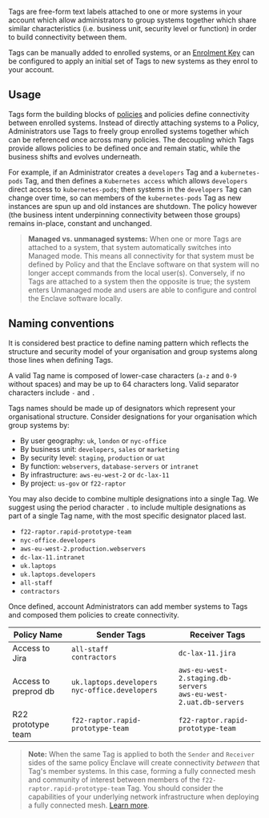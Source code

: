 Tags are free-form text labels attached to one or more systems in your account which allow administrators to group systems together which share similar characteristics (i.e. business unit, security level or function) in order to build connectivity between them.

Tags can be manually added to enrolled systems, or an [Enrolment Key](/management/enrolment/) can be configured to apply an initial set of Tags to new systems as they enrol to your account.

## Usage

Tags form the building blocks of [policies](/management/policy/) and policies define connectivity between enrolled systems. Instead of directly attaching systems to a Policy, Administrators use Tags to freely group enrolled systems together which can be referenced once across many policies. The decoupling which Tags provide allows policies to be defined once and remain static, while the business shifts and evolves underneath.

For example, if an Administrator creates a `developers` Tag and a `kubernetes-pods` Tag, and then defines a `Kubernetes access` which allows `developers` direct access to `kubernetes-pods`; then systems in the `developers` Tag can change over time, so can members of the `kubernetes-pods` Tag as new instances are spun up and old instances are shutdown. The policy however (the business intent underpinning connectivity between those groups) remains in-place, constant and unchanged.

> **Managed vs. unmanaged systems:** When one or more Tags are attached to a system, that system automatically switches into Managed mode. This means all connectivity for that system must be defined by Policy and that the Enclave software on that system will no longer accept commands from the local user(s). Conversely, if no Tags are attached to a system then the opposite is true; the system enters Unmanaged mode and users are able to configure and control the Enclave software locally.

## Naming conventions

It is considered best practice to define naming pattern which reflects the structure and security model of your organisation and group systems along those lines when defining Tags. 

A valid Tag name is composed of lower-case characters (`a-z` and `0-9` without spaces) and may be up to 64 characters long. Valid separator characters include `-` and `.`

Tags names should be made up of designators which represent your organisational structure. Consider designations for your organisation which group systems by:

* By user geography: `uk`, `london` or `nyc-office`
* By business unit: `developers`, `sales` or `marketing`
* By security level: `staging`, `production` or `uat`
* By function: `webservers`, `database-servers` or `intranet`
* By infrastructure: `aws-eu-west-2` or `dc-lax-11`
* By project: `us-gov` or `f22-raptor`

You may also decide to combine multiple designations into a single Tag. We suggest using the period character `.` to include multiple designations as part of a single Tag name, with the most specific designator placed last.

* `f22-raptor.rapid-prototype-team`
* `nyc-office.developers`
* `aws-eu-west-2.production.webservers`
* `dc-lax-11.intranet`
* `uk.laptops`
* `uk.laptops.developers`
* `all-staff`
* `contractors`

Once defined, account Administrators can add member systems to Tags and composed them policies to create connectivity.

| Policy Name          | Sender Tags                                          | Receiver Tags                                                          |
| -------------------- | ---------------------------------------------------- | ---------------------------------------------------------------------- |
| Access to Jira       | `all-staff`<br />`contractors`                       | `dc-lax-11.jira`                                                       |
| Access to preprod db | `uk.laptops.developers`<br />`nyc-office.developers` | `aws-eu-west-2.staging.db-servers`<br />`aws-eu-west-2.uat.db-servers` |
| R22 prototype team   | `f22-raptor.rapid-prototype-team`                    | `f22-raptor.rapid-prototype-team`                                      |

> **Note:** When the same Tag is applied to both the `Sender` and `Receiver` sides of the same policy Enclave will create connectivity _between_ that Tag's member systems. In this case, forming a fully connected mesh and community of interest between members of the `f22-raptor.rapid-prototype-team` Tag. You should consider the capabilities of your underlying network infrastructure when deploying a fully connected mesh. [Learn more](/management/policy#full-mesh).






